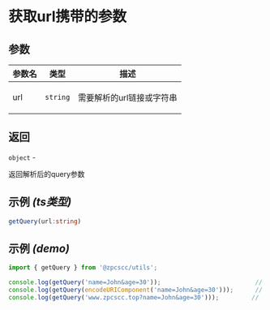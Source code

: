 # 获取url携带的参数

## 参数

| 参数名 | 类型                | 描述                             |
| ------ | ------------------- | -------------------------------- |
| url    | <code>string</code> | <p>需要解析的url链接或字符串</p> |

## 返回

<code>object</code> - <p>返回解析后的query参数</p>

## 示例 _(ts类型)_

```typescript
getQuery(url:string)
```

## 示例 _(demo)_

```typescript
import { getQuery } from '@zpcscc/utils';

console.log(getQuery('name=John&age=30'));                          //  {name: 'John', age: '30'}
console.log(getQuery(encodeURIComponent('name=John&age=30')));      //  {name: 'John', age: '30'}
console.log(getQuery('www.zpcscc.top?name=John&age=30')));         //  {name: 'John', age: '30'}
```
